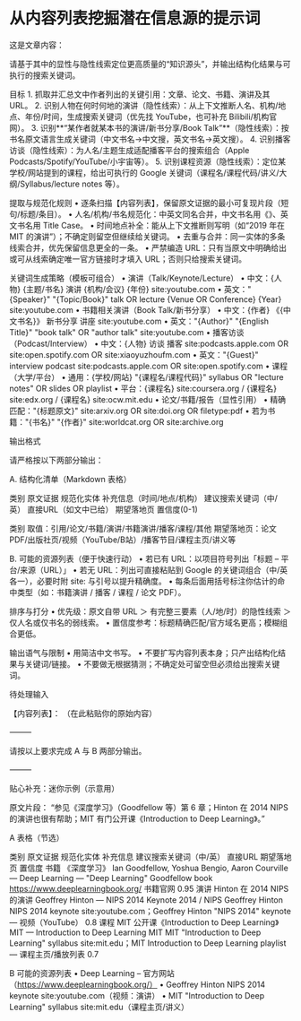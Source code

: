 # 从内容列表挖掘潜在信息源的提示词

这是文章内容：
<content>

请基于其中的显性与隐性线索定位更高质量的“知识源头”，并输出结构化结果与可执行的搜索关键词。

目标
	1.	抓取并汇总文中作者列出的关键引用：文章、论文、书籍、演讲及其 URL。
	2.	识别人物在何时何地的演讲（隐性线索）：从上下文推断人名、机构/地点、年份/时间，生成搜索关键词（优先找 YouTube，也可补充 Bilibili/机构官网）。
	3.	识别**“某作者就某本书的演讲/新书分享/Book Talk”**（隐性线索）：按书名原文语言生成关键词（中文书名→中文搜，英文书名→英文搜）。
	4.	识别播客访谈（隐性线索）：为人名/主题生成适配播客平台的搜索组合（Apple Podcasts/Spotify/YouTube/小宇宙等）。
	5.	识别课程资源（隐性线索）：定位某学校/网站提到的课程，给出可执行的 Google 关键词（课程名/课程代码/讲义/大纲/Syllabus/lecture notes 等）。

提取与规范化规则
	•	逐条扫描【内容列表】，保留原文证据的最小可复现片段（短句/标题/条目）。
	•	人名/机构/书名规范化：中英文同名合并，中文书名用《》、英文书名用 Title Case。
	•	时间地点补全：能从上下文推断则写明（如“2019 年在 MIT 的演讲”）；不确定则留空但继续给关键词。
	•	去重与合并：同一实体的多条线索合并，优先保留信息更全的一条。
	•	严禁编造 URL：只有当原文中明确给出或可从线索确定唯一官方链接时才填入 URL；否则只给搜索关键词。

关键词生成策略（模板可组合）
	•	演讲（Talk/Keynote/Lecture）
	•	中文：{人物} {主题/书名} 演讲 {机构/会议} {年份} site:youtube.com
	•	英文："{Speaker}" "{Topic/Book}" talk OR lecture {Venue OR Conference} {Year} site:youtube.com
	•	书籍相关演讲（Book Talk/新书分享）
	•	中文：{作者} 《{中文书名}》 新书分享 讲座 site:youtube.com
	•	英文："{Author}" "{English Title}" "book talk" OR "author talk" site:youtube.com
	•	播客访谈（Podcast/Interview）
	•	中文：{人物} 访谈 播客 site:podcasts.apple.com OR site:open.spotify.com OR site:xiaoyuzhoufm.com
	•	英文："{Guest}" interview podcast site:podcasts.apple.com OR site:open.spotify.com
	•	课程（大学/平台）
	•	通用：{学校/网站} "{课程名/课程代码}" syllabus OR "lecture notes" OR slides OR playlist
	•	平台：{课程名} site:coursera.org / {课程名} site:edx.org / {课程名} site:ocw.mit.edu
	•	论文/书籍/报告（显性引用）
	•	精确匹配："{标题原文}" site:arxiv.org OR site:doi.org OR filetype:pdf
	•	若为书籍："{书名}" "{作者}" site:worldcat.org OR site:archive.org

输出格式

请严格按以下两部分输出：

A. 结构化清单（Markdown 表格）

类别	原文证据	规范化实体	补充信息（时间/地点/机构）	建议搜索关键词（中/英）	直接URL（如文中已给）	期望落地页	置信度(0-1)


类别 取值：引用/论文/书籍/演讲/书籍演讲/播客/课程/其他
期望落地页：论文PDF/出版社页/视频（YouTube/B站）/播客节目/课程主页/讲义等

B. 可能的资源列表（便于快速行动）
	•	若已有 URL：以项目符号列出「标题 – 平台/来源（URL）」
	•	若无 URL：列出可直接粘贴到 Google 的关键词组合（中/英各一），必要时附 site: 与引号以提升精确度。
	•	每条后面用括号标注你估计的命中类型（如：书籍演讲 / 播客 / 课程 / 论文 PDF）。

排序与打分
	•	优先级：原文自带 URL ＞ 有完整三要素（人/地/时）的隐性线索 ＞ 仅人名或仅书名的弱线索。
	•	置信度参考：标题精确匹配/官方域名更高；模糊组合更低。

输出语气与限制
	•	用简洁中文书写。
	•	不要扩写内容列表本身；只产出结构化结果与关键词/链接。
	•	不要做无根据猜测；不确定处可留空但必须给出搜索关键词。

待处理输入

【内容列表】：
（在此粘贴你的原始内容）

⸻

请按以上要求完成 A 与 B 两部分输出。

⸻

贴心补充：迷你示例（示意用）

原文片段：
“参见《深度学习》（Goodfellow 等）第 6 章；Hinton 在 2014 NIPS 的演讲也很有帮助；MIT 有门公开课《Introduction to Deep Learning》。”

A 表格（节选）

类别	原文证据	规范化实体	补充信息	建议搜索关键词（中/英）	直接URL	期望落地页	置信度
书籍	《深度学习》	Ian Goodfellow, Yoshua Bengio, Aaron Courville — Deep Learning	—	"Deep Learning" Goodfellow book	https://www.deeplearningbook.org/	书籍官网	0.95
演讲	Hinton 在 2014 NIPS 的演讲	Geoffrey Hinton — NIPS 2014 Keynote	2014 / NIPS	Geoffrey Hinton NIPS 2014 keynote site:youtube.com；Geoffrey Hinton "NIPS 2014" keynote	—	视频（YouTube）	0.8
课程	MIT 公开课《Introduction to Deep Learning》	MIT — Introduction to Deep Learning	MIT	MIT "Introduction to Deep Learning" syllabus site:mit.edu；MIT Introduction to Deep Learning playlist	—	课程主页/播放列表	0.7

B 可能的资源列表
	•	Deep Learning – 官方网站（https://www.deeplearningbook.org/）
	•	Geoffrey Hinton NIPS 2014 keynote site:youtube.com（视频：演讲）
	•	MIT "Introduction to Deep Learning" syllabus site:mit.edu（课程主页/讲义）
